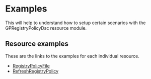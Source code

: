 # Examples

This will help to understand how to setup certain scenarios with the GPRegistryPolicyDsc resource module.

## Resource examples

These are the links to the examples for each individual resource.

- [RegistryPolicyFile](/Examples/Resources/RegistryPolicyFile)
- [RefreshRegistryPolicy](/Examples/Resources/RefreshRegistryPolicy)
